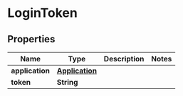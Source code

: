

# LoginToken

## Properties

Name | Type | Description | Notes
------------ | ------------- | ------------- | -------------
**application** | [**Application**](Application.md) |  | 
**token** | **String** |  | 



